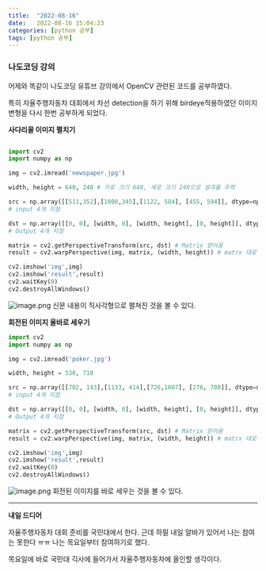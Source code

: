 ```yaml
---
title:  "2022-08-16"
date:   2022-08-16 15:04:23
categories: [python 공부]
tags: [python 공부]
---
```


### 나도코딩 강의

어제와 똑같이 나도코딩 유튜브 강의에서 OpenCV 관련된 코드를 공부하였다.

특히 자율주행자동차 대회에서 차선 detection을 하기 위해 birdeye적용하였던 이미지 변형을 다시 한번 공부하게 되었다.


**사다리꼴 이미지 펼치기**

``` python

import cv2
import numpy as np

img = cv2.imread('newspaper.jpg')

width, height = 640, 240 # 가로 크기 640, 세로 크기 240으로 셜과물 추력

src = np.array([[511,352],[1008,345],[1122, 584], [455, 594]], dtype=np.float32)
# input 4개 지점

dst = np.array([[0, 0], [width, 0], [width, height], [0, height]], dtype=np.float32)
# Output 4개 지점

matrix = cv2.getPerspectiveTransform(src, dst) # Matrix 얻어옴
result = cv2.warpPerspective(img, matrix, (width, height)) # matrx 대로 변환을 함

cv2.imshow('img',img)
cv2.imshow('result',result)
cv2.waitKey(0)
cv2.destroyAllWindows()

```

![image.png](../../images/081601.png)
신문 내용이 직사각형으로 펼쳐진 것을 볼 수 있다. 



**회전된 이미지 올바로 세우기**

``` python
import cv2
import numpy as np

img = cv2.imread('poker.jpg')

width, height = 530, 710 

src = np.array([[702, 143],[1133, 414],[726,1007], [276, 700]], dtype=np.float32)
# input 4개 지점

dst = np.array([[0, 0], [width, 0], [width, height], [0, height]], dtype=np.float32)
# Output 4개 지점

matrix = cv2.getPerspectiveTransform(src, dst) # Matrix 얻어옴
result = cv2.warpPerspective(img, matrix, (width, height)) # matrx 대로 변환을 함

cv2.imshow('img',img)
cv2.imshow('result',result)
cv2.waitKey(0)
cv2.destroyAllWindows()
```

![image.png](../../images/081602.png)
회전된 이미지를 바로 세우는 것을 볼 수 있다. 

---

**내일 드디어**

자율주행자동차 대회 준비를 국민대에서 한다. 근데 하필 내일 알바가 있어서 나는 참여는 못한다 ㅠㅠ 나는 목요일부터 참여하기로 했다.

목요일에 바로 국민대 긱사에 들어가서 자율주행자동차에 올인할 생각이다.
